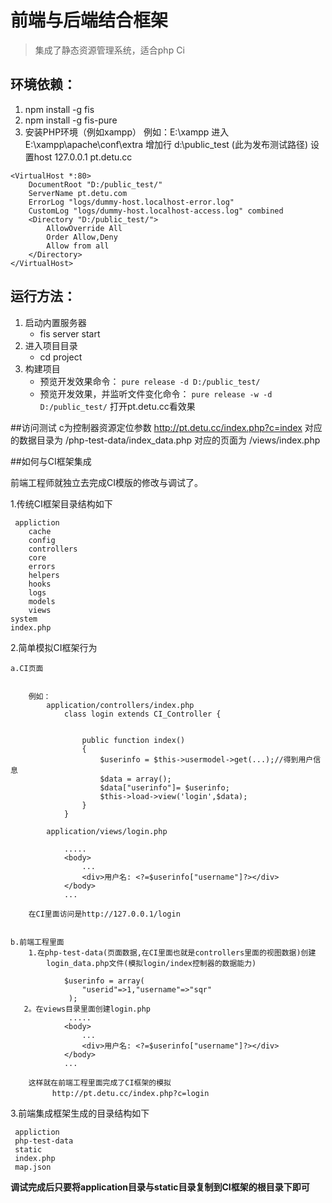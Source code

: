 前端与后端结合框架
===========================

> 集成了静态资源管理系统，适合php Ci

## 环境依赖：

1. npm install -g fis
2. npm install -g fis-pure
3. 安装PHP环境（例如xampp）
	例如：E:\xampp
	进入E:\xampp\apache\conf\extra 增加行 d:\public_test (此为发布测试路径)
    设置host
	127.0.0.1	pt.detu.cc
	
>
	<VirtualHost *:80>
		DocumentRoot "D:/public_test/"
		ServerName pt.detu.com
		ErrorLog "logs/dummy-host.localhost-error.log"
		CustomLog "logs/dummy-host.localhost-access.log" combined
		<Directory "D:/public_test/">
			AllowOverride All
			Order Allow,Deny
			Allow from all
		</Directory>
	</VirtualHost>



## 运行方法：

1. 启动内置服务器
    * fis server start
1. 进入项目目录
    * cd project
1. 构建项目
    * 预览开发效果命令： ``pure release -d D:/public_test/``
    * 预览开发效果，并监听文件变化命令： ``pure release -w -d D:/public_test/``
打开pt.detu.cc看效果

##访问测试
  c为控制器资源定位参数
http://pt.detu.cc/index.php?c=index
 对应的数据目录为
 /php-test-data/index_data.php
  对应的页面为
 /views/index.php
 
 
##如何与CI框架集成

前端工程师就独立去完成CI模版的修改与调试了。

1.传统CI框架目录结构如下
>
	 appliction
		cache
	 	config
	 	controllers
	 	core
	 	errors
	 	helpers
	 	hooks
	 	logs
	 	models
	 	views
    system
	index.php
	

2.简单模拟CI框架行为
	
	a.CI页面
	
	
		例如：
			application/controllers/index.php
				class login extends CI_Controller {
			
					
					public function index()
					{
						$userinfo = $this->usermodel->get(...);//得到用户信息
						$data = array();
						$data["userinfo"]= $userinfo;
						$this->load->view('login',$data);
					}
				}
			
			application/views/login.php
				
				.....
				<body>
					...
					<div>用户名: <?=$userinfo["username"]?></div>
				</body>
				...
		
		在CI里面访问是http://127.0.0.1/login

		
	b.前端工程里面
		1.在php-test-data(页面数据,在CI里面也就是controllers里面的视图数据)创建
			login_data.php文件(模拟login/index控制器的数据能力)
				
				$userinfo = array(
					"userid"=>1,"username"=>"sqr"
				 );
	   2。在views目录里面创建login.php
                 .....
				<body>
					...
					<div>用户名: <?=$userinfo["username"]?></div>
				</body>
				...

		这样就在前端工程里面完成了CI框架的模拟
		 　　 http://pt.detu.cc/index.php?c=login

3.前端集成框架生成的目录结构如下

>
	 appliction
	 php-test-data
	 static
	 index.php
	 map.json


**调试完成后只要将application目录与static目录复制到CI框架的根目录下即可**
		
